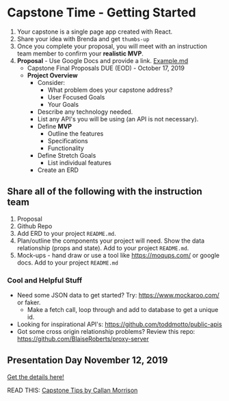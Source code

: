 # Capstone Time - Getting Started

1. Your capstone is a single page app created with React.
1. Share your idea with Brenda and get `thumbs-up`
1. Once you complete your proposal, you will meet with an instruction team member to confirm your **realistic MVP**.
1. **Proposal** - Use Google Docs and provide a link. [Example.md](Example.md)
    * Capstone Final Proposals DUE (EOD) - October 17, 2019
    * **Project Overview**
        * Consider:
           * What problem does your capstone address?
           * User Focused Goals
           * Your Goals
         * Describe any technology needed.
         * List any API's you will be using (an API is not necessary).
         * Define **MVP**
            * Outline the features
            * Specifications
            * Functionality
         * Define Stretch Goals
            * List individual features
         * Create an ERD
           
## Share all of the following with the instruction team
   1. Proposal
   1. Github Repo
   1. Add ERD to your project `README.md`.
   1. Plan/outline the components your project will need. Show the data relationship (props and state). Add to your project `README.md`.
   1. Mock-ups - hand draw or use a tool like https://moqups.com/ or google docs. Add to your project `README.md`


### Cool and Helpful Stuff

* Need some JSON data to get started? Try: https://www.mockaroo.com/ or faker.
    * Make a fetch call, loop through and add to database to get a unique id.
* Looking for inspirational API's: https://github.com/toddmotto/public-apis
* Got some cross origin relationship problems? Review this repo: https://github.com/BlaiseRoberts/proxy-server

## Presentation Day November 12, 2019
[Get the details here!](capstone-presentation.md)

READ THIS: <a href="https://docs.google.com/document/d/1QNOeCBsw4tMSl-5xp1nF65Z8Ot0FqZBrJYXu_Nsa_Uc/edit?usp=sharing">Capstone Tips by Callan Morrison</a>
